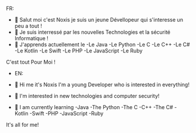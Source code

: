FR:
- 👋 Salut moi c'est Noxis je suis un jeune Dévellopeur qui s'interesse un peu a tout !
- 👀 Je suis interressé par les nouvelles Technologies et la sécurité Informatique !
- 🌱 J'apprends actuellement le
        -Le Java
        -Le Python
        -Le C
        -Le C++
        -Le C#
        -Le Kotlin
        -Le Swift
        -Le PHP
        -Le JavaScript
        -Le Ruby

C'est tout Pour Moi !

- EN:

- 👋 Hi me it's Noxis I'm a young Developer who is interested in everything!
- 👀 I'm interested in new technologies and computer security!
- 🌱 I am currently learning
        -Java
        -The Python
        -The C
        -C++
        -The C#
        -Kotlin
        -Swift
        -PHP
        -JavaScript
        -Ruby

It's all for me!

<!---
Dev-Noxis/Dev-Noxis is a ✨ special ✨ repository because its `README.md` (this file) appears on your GitHub profile.
You can click the Preview link to take a look at your changes.
--->
